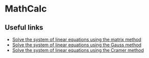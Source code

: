 # MathCalc

## Useful links
- [Solve the system of linear equations using the matrix method](https://ua.onlinemschool.com/math/assistance/equation/matr/)
- [Solve the system of linear equations using the Gauss method](https://ua.onlinemschool.com/math/assistance/equation/gaus/)
- [Solve the system of linear equations using the Cramer method](https://ua.onlinemschool.com/math/assistance/equation/kramer/)
